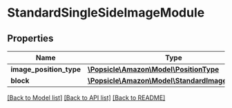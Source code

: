 # StandardSingleSideImageModule

## Properties
Name | Type | Description | Notes
------------ | ------------- | ------------- | -------------
**image_position_type** | [**\Popsicle\Amazon\Model\PositionType**](PositionType.md) |  | 
**block** | [**\Popsicle\Amazon\Model\StandardImageTextBlock**](StandardImageTextBlock.md) |  | [optional] 

[[Back to Model list]](../../README.md#documentation-for-models) [[Back to API list]](../../README.md#documentation-for-api-endpoints) [[Back to README]](../../README.md)

